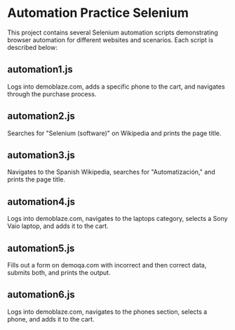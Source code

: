 # Automation Practice Selenium

This project contains several Selenium automation scripts demonstrating browser automation for different websites and scenarios. Each script is described below:

## automation1.js
Logs into demoblaze.com, adds a specific phone to the cart, and navigates through the purchase process.

## automation2.js
Searches for "Selenium (software)" on Wikipedia and prints the page title.

## automation3.js
Navigates to the Spanish Wikipedia, searches for "Automatización," and prints the page title.

## automation4.js
Logs into demoblaze.com, navigates to the laptops category, selects a Sony Vaio laptop, and adds it to the cart.

## automation5.js
Fills out a form on demoqa.com with incorrect and then correct data, submits both, and prints the output.

## automation6.js
Logs into demoblaze.com, navigates to the phones section, selects a phone, and adds it to the cart.
